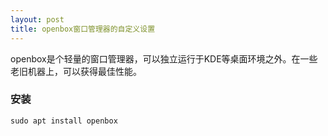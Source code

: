 ```yaml
---
layout: post
title: openbox窗口管理器的自定义设置
---
```


openbox是个轻量的窗口管理器，可以独立运行于KDE等桌面环境之外。在一些老旧机器上，可以获得最佳性能。

### 安装

```shell
sudo apt install openbox
```

